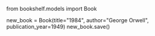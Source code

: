 from bookshelf.models import Book

new_book = Book(title="1984", author="George Orwell", publication_year=1949)
new_book.save()
